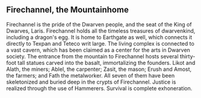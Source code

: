 ## Firechannel, the Mountainhome
Firechannel is the pride of the Dwarven people, and the seat of the King of Dwarves, Laris.
Firechannel holds all the timeless treasures of dwarvenkind, including a dragon's egg.
It is home to Earthgate as well, which connects it directly to Texpan and Teteco writ large.
The living complex is connected to a vast cavern, which has been claimed as a center for the arts in Dwarven society.
The entrance from the mountain to Firechannel hosts several thirty-foot tall statues carved into the basalt, immortalizing the founders.
Likot and Alath, the miners; Ablel, the carpenter; Zasit, the mason; Erush and Amost, the farmers; and Fath the metalworker.
All seven of them have been skeletonized and buried deep in the crypts of Firechannel.
Justice is realized through the use of Hammerers. Survival is complete exhoneration.
